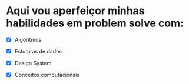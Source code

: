 # Aqui vou aperfeiçor minhas habilidades em problem solve com:
- [x] Algoritmos
- [x] Estuturas de dados
- [x] Design System
- [x] Conceitos computacionais

